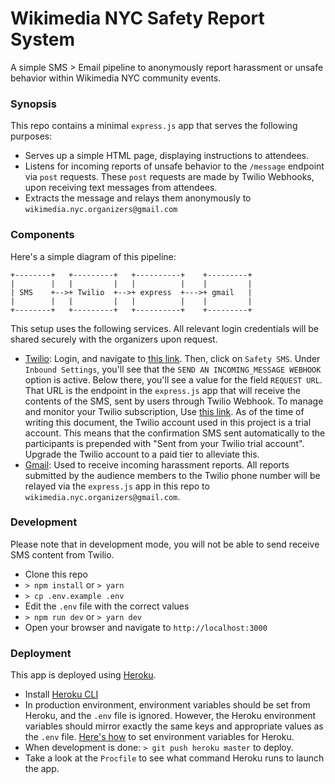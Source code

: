 # Wikimedia NYC Safety Report System

A simple SMS > Email pipeline to anonymously report harassment or unsafe behavior within Wikimedia NYC community events.

### Synopsis

This repo contains a minimal `express.js` app that serves the following purposes:

- Serves up a simple HTML page, displaying instructions to attendees.
- Listens for incoming reports of unsafe behavior to the `/message` endpoint via `post` requests. These `post` requests are made by Twilio Webhooks, upon receiving text messages from attendees.
- Extracts the message and relays them anonymously to `wikimedia.nyc.organizers@gmail.com`

### Components
Here's a simple diagram of this pipeline:

```
+--------+   +---------+   +----------+    +---------+
|        |   |         |   |          |    |         |
| SMS    +-->+ Twilio  +-->+ express  +--->+ gmail   |
|        |   |         |   |          |    |         |
+--------+   +---------+   +----------+    +---------+

```

This setup uses the following services. All relevant login credentials will be shared securely with the organizers upon request.

- [Twilio](https://www.twilio.com/): Login, and navigate to [this link](https://www.twilio.com/console/sms/services). Then, click on `Safety SMS`. Under `Inbound Settings`, you'll see that the `SEND AN INCOMING_MESSAGE WEBHOOK` option is active. Below there, you'll see a value for the field `REQUEST URL`. That URL is the endpoint in the `express.js` app that will receive the contents of the SMS, sent by users through Twilio Webhook. To manage and monitor your Twilio subscription, Use [this link](https://www.twilio.com/console). As of the time of writing this document, the Twilio account used in this project is a trial account. This means that the confirmation SMS sent automatically to the participants is prepended with "Sent from your Twilio trial account". Upgrade the Twilio account to a paid tier to alleviate this. 
- [Gmail](https://gmail.com): Used to receive incoming harassment reports. All reports submitted by the audience members to the Twilio phone number will be relayed via the `express.js` app in this repo to `wikimedia.nyc.organizers@gmail.com`. 

### Development
Please note that in development mode, you will not be able to send receive SMS content from Twilio.

- Clone this repo
- `> npm install` or `> yarn`
- `> cp .env.example .env`
- Edit the `.env` file with the correct values
- `> npm run dev` or `> yarn dev`
- Open your browser and navigate to `http://localhost:3000`

### Deployment
This app is deployed using [Heroku](https://heroku.com).

- Install [Heroku CLI](https://devcenter.heroku.com/articles/heroku-cli)
- In production environment, environment variables should be set from Heroku, and the `.env` file is ignored. However, the Heroku environment variables should mirror exactly the same keys and appropriate values as the `.env` file. [Here's how](https://devcenter.heroku.com/articles/config-vars) to set environment variables for Heroku. 
- When development is done: `> git push heroku master` to deploy.
- Take a look at the `Procfile` to see what command Heroku runs to launch the app.




